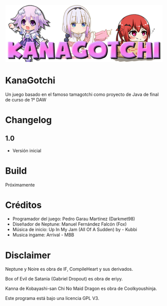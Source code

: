 ![KanaGotchi](https://github.com/Darkmet98/KanaGotchi/blob/master/Kanagotchi/resources/Media/Images/UI/Logo.png?raw=true)
# KanaGotchi
Un juego basado en el famoso tamagotchi como proyecto de Java de final de curso de 1º DAW

# Changelog
## 1.0
* Versión inicial

# Build
Próximamente

# Créditos
* Programador del juego: Pedro Garau Martínez (Darkmet98)
* Diseñador de Neptune: Manuel Fernández Falcón (Fox)
* Música de inicio: Up In My Jam (All Of A Sudden) by - Kubbi
* Musica ingame: Arrival - MBB

# Disclaimer
Neptune y Noire es obra de IF, CompileHeart y sus derivados.

Box of Evil de Satania (Gabriel Dropout) es obra de eriyy.

Kanna de Kobayashi-san Chi No Maid Dragon es obra de Coolkyoushinja.

Este programa está bajo una licencia GPL V3.
